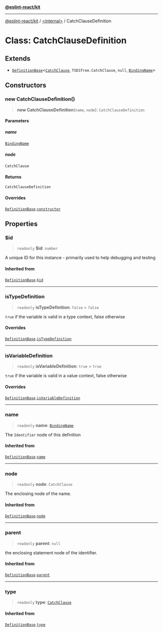 [**@eslint-react/kit**](../../README.md)

***

[@eslint-react/kit](../../README.md) / [\<internal\>](../README.md) / CatchClauseDefinition

# Class: CatchClauseDefinition

## Extends

- [`DefinitionBase`](DefinitionBase.md)\<[`CatchClause`](../README.md#catchclause), `TSESTree.CatchClause`, `null`, [`BindingName`](../type-aliases/BindingName.md)\>

## Constructors

### new CatchClauseDefinition()

> **new CatchClauseDefinition**(`name`, `node`): `CatchClauseDefinition`

#### Parameters

##### name

[`BindingName`](../type-aliases/BindingName.md)

##### node

`CatchClause`

#### Returns

`CatchClauseDefinition`

#### Overrides

[`DefinitionBase`](DefinitionBase.md).[`constructor`](DefinitionBase.md#constructor)

## Properties

### $id

> `readonly` **$id**: `number`

A unique ID for this instance - primarily used to help debugging and testing

#### Inherited from

[`DefinitionBase`](DefinitionBase.md).[`$id`](DefinitionBase.md#id)

***

### isTypeDefinition

> `readonly` **isTypeDefinition**: `false` = `false`

`true` if the variable is valid in a type context, false otherwise

#### Overrides

[`DefinitionBase`](DefinitionBase.md).[`isTypeDefinition`](DefinitionBase.md#istypedefinition)

***

### isVariableDefinition

> `readonly` **isVariableDefinition**: `true` = `true`

`true` if the variable is valid in a value context, false otherwise

#### Overrides

[`DefinitionBase`](DefinitionBase.md).[`isVariableDefinition`](DefinitionBase.md#isvariabledefinition)

***

### name

> `readonly` **name**: [`BindingName`](../type-aliases/BindingName.md)

The `Identifier` node of this definition

#### Inherited from

[`DefinitionBase`](DefinitionBase.md).[`name`](DefinitionBase.md#name-1)

***

### node

> `readonly` **node**: `CatchClause`

The enclosing node of the name.

#### Inherited from

[`DefinitionBase`](DefinitionBase.md).[`node`](DefinitionBase.md#node-1)

***

### parent

> `readonly` **parent**: `null`

the enclosing statement node of the identifier.

#### Inherited from

[`DefinitionBase`](DefinitionBase.md).[`parent`](DefinitionBase.md#parent-1)

***

### type

> `readonly` **type**: [`CatchClause`](../README.md#catchclause)

#### Inherited from

[`DefinitionBase`](DefinitionBase.md).[`type`](DefinitionBase.md#type-1)
